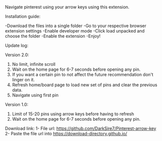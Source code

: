 Navigate pinterest using your arrow keys using this extension.

Installation guide:

-Download the files into a single folder
-Go to your respective browser extension settings 
-Enable developer mode 
-Click load unpacked and choose the folder 
-Enable the extension 
-Enjoy!

Update log:

Version 2.0:
1. No limit, infinite scroll
2. Wait on the home page for 6-7 seconds before opening any pin.
3. If you want a certain pin to not affect the future recommendation don't linger on it.
4. Refresh home/board page to load new set of pins and clear the previous data.
5. Navigate using first pin

Version 1.0:

1. Limit of 15-20 pins using arrow keys before having to refresh
2. Wait on the home page for 6-7 seconds before opening any pin.


Download link:
1- File url: https://github.com/DarkSire7/Pinterest-arrow-key
2- Paste the file url into https://download-directory.github.io/
